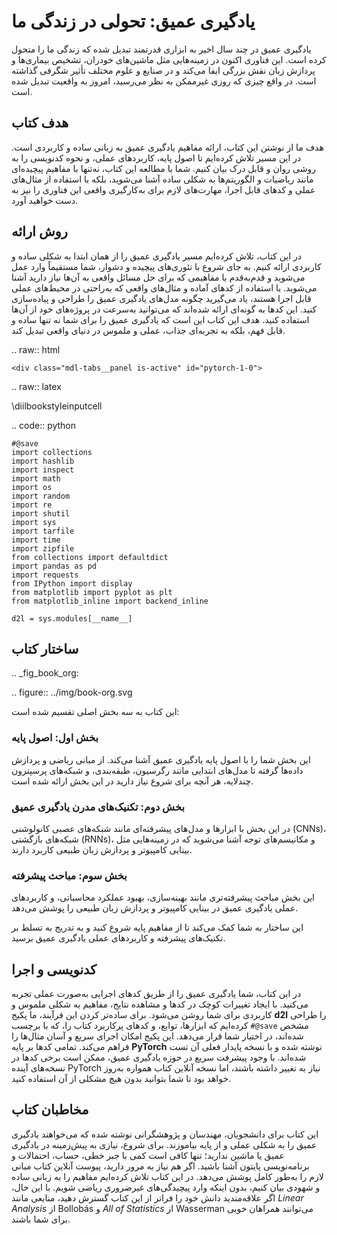 # یادگیری عمیق: تحولی در زندگی ما

یادگیری عمیق در چند سال اخیر به ابزاری قدرتمند تبدیل شده که زندگی ما را متحول کرده است. این فناوری اکنون در زمینه‌هایی مثل ماشین‌های خودران، تشخیص بیماری‌ها و پردازش زبان نقش بزرگی ایفا می‌کند و در صنایع و علوم مختلف تأثیر شگرفی گذاشته است. در واقع چیزی که روزی غیرممکن به نظر می‌رسید، امروز به واقعیت تبدیل شده است.

## هدف کتاب

هدف ما از نوشتن این کتاب، ارائه مفاهیم یادگیری عمیق به زبانی ساده و کاربردی است. در این مسیر تلاش کرده‌ایم تا اصول پایه، کاربردهای عملی، و نحوه کدنویسی را به روشی روان و قابل درک بیان کنیم. شما با مطالعه این کتاب، نه‌تنها با مفاهیم پیچیده‌ای مانند ریاضیات و الگوریتم‌ها به شکلی ساده آشنا می‌شوید، بلکه با استفاده از مثال‌های عملی و کدهای قابل اجرا، مهارت‌های لازم برای به‌کارگیری واقعی این فناوری را نیز به دست خواهید آورد.

## روش ارائه

در این کتاب، تلاش کرده‌ایم مسیر یادگیری عمیق را از همان ابتدا به شکلی ساده و کاربردی ارائه کنیم. به جای شروع با تئوری‌های پیچیده و دشوار، شما مستقیماً وارد عمل می‌شوید و قدم‌به‌قدم با مفاهیمی که برای حل مسائل واقعی به آن‌ها نیاز دارید آشنا می‌شوید. با استفاده از کدهای آماده و مثال‌های واقعی که به‌راحتی در محیط‌های عملی قابل اجرا هستند، یاد می‌گیرید چگونه مدل‌های یادگیری عمیق را طراحی و پیاده‌سازی کنید. این کدها به گونه‌ای ارائه شده‌اند که می‌توانید به‌سرعت در پروژه‌های خود از آن‌ها استفاده کنید. هدف این کتاب این است که یادگیری عمیق را برای شما نه تنها ساده و قابل فهم، بلکه به تجربه‌ای جذاب، عملی و ملموس در دنیای واقعی تبدیل کند.

.. raw:: html

    <div class="mdl-tabs__panel is-active" id="pytorch-1-0">

.. raw:: latex

   \diilbookstyleinputcell

.. code:: python

    #@save
    import collections
    import hashlib
    import inspect
    import math
    import os
    import random
    import re
    import shutil
    import sys
    import tarfile
    import time
    import zipfile
    from collections import defaultdict
    import pandas as pd
    import requests
    from IPython import display
    from matplotlib import pyplot as plt
    from matplotlib_inline import backend_inline
    
    d2l = sys.modules[__name__]
## ساختار کتاب
.. _fig_book_org:

.. figure:: ../img/book-org.svg

این کتاب به سه بخش اصلی تقسیم شده است:

### بخش اول: اصول پایه
این بخش شما را با اصول پایه یادگیری عمیق آشنا می‌کند. از مبانی ریاضی و پردازش داده‌ها گرفته تا مدل‌های ابتدایی مانند رگرسیون، طبقه‌بندی، و شبکه‌های پرسپترون چندلایه، هر آنچه برای شروع نیاز دارید در این بخش ارائه شده است.

### بخش دوم: تکنیک‌های مدرن یادگیری عمیق
در این بخش با ابزارها و مدل‌های پیشرفته‌ای مانند شبکه‌های عصبی کانولوشنی (CNNs)، شبکه‌های بازگشتی (RNNs)، و مکانیسم‌های توجه آشنا می‌شوید که در زمینه‌هایی مثل بینایی کامپیوتر و پردازش زبان طبیعی کاربرد دارند.

### بخش سوم: مباحث پیشرفته
این بخش مباحث پیشرفته‌تری مانند بهینه‌سازی، بهبود عملکرد محاسباتی، و کاربردهای عملی یادگیری عمیق در بینایی کامپیوتر و پردازش زبان طبیعی را پوشش می‌دهد.

این ساختار به شما کمک می‌کند تا از مفاهیم پایه شروع کنید و به تدریج به تسلط بر تکنیک‌های پیشرفته و کاربردهای عملی یادگیری عمیق برسید.

## کدنویسی و اجرا

در این کتاب، شما یادگیری عمیق را از طریق کدهای اجرایی به‌صورت عملی تجربه می‌کنید. با ایجاد تغییرات کوچک در کدها و مشاهده نتایج، مفاهیم به شکلی ملموس و کاربردی برای شما روشن می‌شود. برای ساده‌تر کردن این فرآیند، ما پکیج **d2l** را طراحی کرده‌ایم که ابزارها، توابع، و کدهای پرکاربرد کتاب را، که با برچسب `#@save` مشخص شده‌اند، در اختیار شما قرار می‌دهد. این پکیج امکان اجرای سریع و آسان مثال‌ها را فراهم می‌کند. تمامی کدها بر پایه **PyTorch** نوشته شده و با نسخه پایدار فعلی آن تست شده‌اند. با وجود پیشرفت سریع در حوزه یادگیری عمیق، ممکن است برخی کدها در نسخه‌های آینده PyTorch نیاز به تغییر داشته باشند، اما نسخه آنلاین کتاب همواره به‌روز خواهد بود تا شما بتوانید بدون هیچ مشکلی از آن استفاده کنید.

## مخاطبان کتاب

این کتاب برای دانشجویان، مهندسان و پژوهشگرانی نوشته شده که می‌خواهند یادگیری عمیق را به شکلی عملی و از پایه بیاموزند. برای شروع، نیازی به پیش‌زمینه در یادگیری عمیق یا ماشین ندارید؛ تنها کافی است کمی با جبر خطی، حساب، احتمالات و برنامه‌نویسی پایتون آشنا باشید. اگر هم نیاز به مرور دارید، پیوست آنلاین کتاب مبانی لازم را به‌طور کامل پوشش می‌دهد. در این کتاب تلاش کرده‌ایم مفاهیم را به زبانی ساده و شهودی بیان کنیم، بدون اینکه وارد پیچیدگی‌های غیرضروری ریاضی شویم. با این حال، اگر علاقه‌مندید دانش خود را فراتر از این کتاب گسترش دهید، منابعی مانند *Linear Analysis* از Bollobás و *All of Statistics* از Wasserman می‌توانند همراهان خوبی برای شما باشند.

